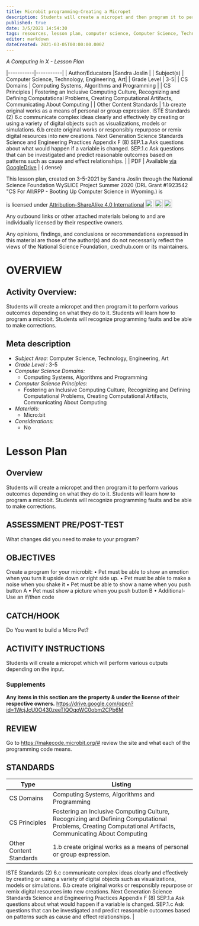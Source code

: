 ```yaml
---
title: Microbit programming-Creating a Micropet
description: Students will create a micropet and then program it to perform various outcomes depending on what they do to it.  Students will learn how to program a microbit. Students will recognize programming faults and be able to make corrections.
published: true
date: 3/5/2021 14:54:30
tags: resources, lesson plan, computer science, Computer Science, Technology, Engineering, Art 
editor: markdown
dateCreated: 2021-03-05T00:00:00.000Z
---
```

*A Computing in X - Lesson Plan*

|-----------|-----------|
| Author/Educators |Sandra Joslin |
| Subject(s) | Computer Science, Technology, Engineering, Art|
| Grade Level | 3-5|
| CS Domains | Computing Systems, Algorithms and Programming |
| CS Principles | Fostering an Inclusive Computing Culture, Recognizing and Defining Computational Problems, Creating Computational Artifacts, Communicating About Computing |
| Other Content Standards | 1.b create original works as a means of personal or group expression.
ISTE Standards (2)
6.c communicate complex ideas clearly and effectively by creating or using a variety of digital objects such as visualizations, models or simulations.
6.b create original works or responsibly repurpose or remix digital resources into new creations.
Next Generation Science Standards
Science and Engineering Practices Appendix F (8)
SEP.1.a Ask questions about what would happen if a variable is changed.
SEP.1.c Ask questions that can be investigated and predict reasonable outcomes based on patterns such as cause and effect relationships. | 
| PDF | Available [via GoogleDrive](https://drive.google.com/open?id=1d1kggTUrt79icfuv1OJdkolHPo5kiKyd) |
{.dense}






This lesson plan, created on 3-5-2021 by Sandra Joslin through the National Science Foundation WySLICE Project Summer 2020 (DRL Grant #1923542 "CS For All:RPP - Booting Up Computer Science in Wyoming.) is  <p xmlns:cc="http://creativecommons.org/ns#" >  is licensed under <a href="http://creativecommons.org/licenses/by-sa/4.0/?ref=chooser-v1" target="_blank" rel="license noopener noreferrer" style="display:inline-block;">Attribution-ShareAlike 4.0 International<img style="height:22px!important;margin-left:3px;vertical-align:text-bottom;" src="https://mirrors.creativecommons.org/presskit/icons/cc.svg?ref=chooser-v1"><img style="height:22px!important;margin-left:3px;vertical-align:text-bottom;" src="https://mirrors.creativecommons.org/presskit/icons/by.svg?ref=chooser-v1"><img style="height:22px!important;margin-left:3px;vertical-align:text-bottom;" src="https://mirrors.creativecommons.org/presskit/icons/sa.svg?ref=chooser-v1"></a></p>


Any outbound links or other attached materials belong to and are individually licensed by their respective owners. 


Any opinions, findings, and conclusions or recommendations expressed in this material are those of the author(s) and do not necessarily reflect the views of the National Science Foundation, cxedhub.com or its maintainers.


# OVERVIEW
## Activity Overview:  
Students will create a micropet and then program it to perform various outcomes depending on what they do to it.  Students will learn how to program a microbit. Students will recognize programming faults and be able to make corrections.
## Meta description
+ *Subject Area:* Computer Science, Technology, Engineering, Art 
+ *Grade Level :* 3-5 
+ *Computer Science Domains:*
   + Computing Systems, Algorithms and Programming
+ *Computer Science Principles:*
   + Fostering an Inclusive Computing Culture, Recognizing and Defining Computational Problems, Creating Computational Artifacts, Communicating About Computing
+ *Materials:* 
   + Micro:bit
+ *Considerations:*
   + No


# Lesson Plan
## Overview
Students will create a micropet and then program it to perform various outcomes depending on what they do to it.  Students will learn how to program a microbit. Students will recognize programming faults and be able to make corrections.
## ASSESSMENT PRE/POST-TEST
What changes did you need to make to your program?
## OBJECTIVES
Create a program for your microbit:
•        Pet must be able to show an emotion when you turn it upside down or right side up.
•        Pet must be able to make a noise when you shake it
•        Pet must be able to show a name when you push button A
•        Pet must show a picture when you push button B
•        Additional-Use an if/then code


## CATCH/HOOK
Do You want to build a Micro Pet?


## ACTIVITY INSTRUCTIONS
Students will create a micropet which will perform various outputs depending on the input.


### Supplements
**Any items in this section are the property & under the license of their respective owners.**
https://drive.google.com/open?id=1WcjJcU0O430zeeTlQOqoWC0obm2CPb6M




## REVIEW
Go to https://makecode.microbit.org/# review the site and what each of the programming code means.
## STANDARDS        
| Type | Listing | 
|-----------|-----------|
| CS Domains  | Computing Systems, Algorithms and Programming|
| CS Principles   | Fostering an Inclusive Computing Culture, Recognizing and Defining Computational Problems, Creating Computational Artifacts, Communicating About Computing|
| Other Content Standards | 1.b create original works as a means of personal or group expression.
ISTE Standards (2)
6.c communicate complex ideas clearly and effectively by creating or using a variety of digital objects such as visualizations, models or simulations.
6.b create original works or responsibly repurpose or remix digital resources into new creations.
Next Generation Science Standards
Science and Engineering Practices Appendix F (8)
SEP.1.a Ask questions about what would happen if a variable is changed.
SEP.1.c Ask questions that can be investigated and predict reasonable outcomes based on patterns such as cause and effect relationships.  |
